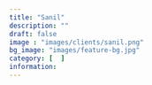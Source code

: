 ```yaml
---
title: "Sanil"
description: ""
draft: false
image : "images/clients/sanil.png"
bg_image: "images/feature-bg.jpg"
category: [  ]
information:
---
```

